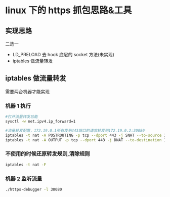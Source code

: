 # linux 下的 https 抓包思路&工具

## 实现思路

二选一

* LD_PRELOAD 去 hook 底层的 socket 方法(未实现)
* iptables 做流量转发

## iptables 做流量转发

需要两台机器才能实现

### 机器 1 执行

```bash
#打开流量转发功能
sysctl -w net.ipv4.ip_forward=1

#流量转发配置，172.19.0.1所有发到443端口的请求转发到172.19.0.2:30080
iptables -t nat -A POSTROUTING -p tcp --dport 443 -j SNAT --to-source 172.19.0.1
iptables -t nat -A OUTPUT -p tcp --dport 443 -j DNAT --to-destination 172.19.0.2:30080
```

### 不使用的时候还原转发规则,清除规则

```bash
iptables -t nat -F
```

### 机器 2 监听流量

```bash
./https-debugger -l 30080
```
